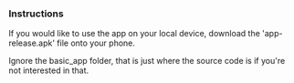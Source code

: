 ### Instructions

If you would like to use the app on your local device, download the 'app-release.apk' file onto your phone.

Ignore the basic_app folder, that is just where the source code is if you're not interested in that.
